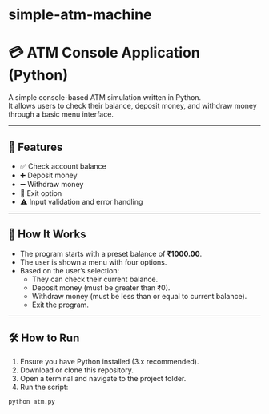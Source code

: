 # simple-atm-machine
# 💳 ATM Console Application (Python)

A simple console-based ATM simulation written in Python.  
It allows users to check their balance, deposit money, and withdraw money through a basic menu interface.

---

## 📝 Features

- ✅ Check account balance  
- ➕ Deposit money  
- ➖ Withdraw money  
- 🚪 Exit option  
- ⚠️ Input validation and error handling

---

## 🧾 How It Works

- The program starts with a preset balance of **₹1000.00**.
- The user is shown a menu with four options.
- Based on the user’s selection:
  - They can check their current balance.
  - Deposit money (must be greater than ₹0).
  - Withdraw money (must be less than or equal to current balance).
  - Exit the program.

---

## 🛠️ How to Run

1. Ensure you have Python installed (3.x recommended).
2. Download or clone this repository.
3. Open a terminal and navigate to the project folder.
4. Run the script:

```bash
python atm.py

